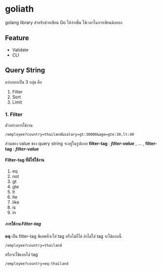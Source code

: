 # goliath
golang library สำหรับช่วยเขียน Go ให้ง่ายขึ้น ใช้เวลาในการเขียนน้อยลง 

## Feature
- Validate
- CLI

## Query String
แบ่งออกเป็น 3 กลุ่ม คือ
1. Filter
2. Sort
3. Limit

### 1. Filter
ตัวอย่างการใช้งาน
```
/employee?country=thailand&salary=gt:30000&age=gte:30,lt:40
```
ส่วนของ value ของ query string จะอยู่ในรูปแบบ **filter-tag** : _**filter-value**_ , ... , **filter-tag** : _**filter-value**_

#### Filter-tag ที่มีให้ใช้งาน
1. eq
2. not
3. gt
4. gte
5. lt
6. lte
7. like
8. is
9. in

##### การใช้งาน Filter-tag
**eq**
เป็น filter-tag พิเศษที่จะใส่ tag หรือไม่ก็ได้ ถ้าไม่ใส่ tag จะใช้แบบนี้
```
/employee?country=thailand
```
หรือจะใช้แบบใส่ tag
```
/employee?country=eq:thailand
```

